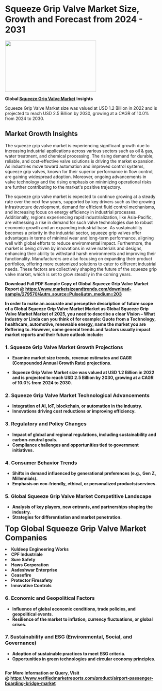 <H1>Squeeze Grip Valve Market Size, Growth and Forecast from 2024 - 2031</H1><img class="aligncenter size-medium wp-image-584254" src="https://thirdeyenews.in/wp-content/uploads/2024/09/Global-Market-Research-300x168.jpeg" alt="" width="300" height="168" /><p><strong>Global&nbsp;<a href="https://www.marketsizeandtrends.com/download-sample/279570/&amp;utm_source=Pulse&amp;utm_medium=203">Squeeze Grip Valve Market</a> Insights</strong></p><p>Squeeze Grip Valve Market size was valued at USD 1.2 Billion in 2022 and is projected to reach USD 2.5 Billion by 2030, growing at a CAGR of 10.0% from 2024 to 2030.</p><p><h2>Market Growth Insights</h2> <p>The squeeze grip valve market is experiencing significant growth due to increasing industrial applications across various sectors such as oil & gas, water treatment, and chemical processing. The rising demand for durable, reliable, and cost-effective valve solutions is driving the market expansion. As industries move toward automation and improved control systems, squeeze grip valves, known for their superior performance in flow control, are gaining widespread adoption. Moreover, ongoing advancements in valve technology and the rising emphasis on minimizing operational risks are further contributing to the market's positive trajectory.</p> <p><strong></strong></p> <p>The squeeze grip valve market is expected to continue growing at a steady rate over the next few years, supported by key drivers such as the growing infrastructure development, demand for efficient fluid control mechanisms, and increasing focus on energy efficiency in industrial processes. Additionally, regions experiencing rapid industrialization, like Asia-Pacific, are witnessing a rise in demand for such valve technologies due to robust economic growth and an expanding industrial base. As sustainability becomes a priority in the industrial sector, squeeze grip valves offer advantages in terms of minimal wear and long-term performance, aligning well with global efforts to reduce environmental impact. Furthermore, the market is being driven by innovations in valve materials and designs, enhancing their ability to withstand harsh environments and improving their functionality. Manufacturers are also focusing on expanding their product portfolios, offering more customized solutions to cater to different industrial needs. These factors are collectively shaping the future of the squeeze grip valve market, which is set to grow steadily in the coming years.</p> <p><strong></p><p><span class=""><strong>Download Full PDF Sample Copy of Global Squeeze Grip Valve Market Report</strong> @ <a href="https://www.marketsizeandtrends.com/download-sample/279570/&amp;utm_source=Pulse&amp;utm_medium=203" target="_blank">https://www.marketsizeandtrends.com/download-sample/279570/&amp;utm_source=Pulse&amp;utm_medium=203</a></span></p><p>In order to make an accurate and perceptive description of future scope of a Global&nbsp;Squeeze Grip Valve Market Market as Global&nbsp;Squeeze Grip Valve Market Market of 2025, you need to describe a clear Vision &ndash; What Industry or Linda can you think of for example: Quote from a Technology, healthcare, automotive, renewable energy, name the market you are Reffering to. However, some general trends and factors usually impact market reports and their future outlook include:</p><h3>1.&nbsp;<strong>Squeeze Grip Valve Market Growth Projections</strong></h3><ul><li>Examine market size trends, revenue estimates and CAGR (Compounded Annual Growth Rate) projections.</li><li><p>Squeeze Grip Valve Market size was valued at USD 1.2 Billion in 2022 and is projected to reach USD 2.5 Billion by 2030, growing at a CAGR of 10.0% from 2024 to 2030.</p></li></ul><h3>2.&nbsp;<strong>Squeeze Grip Valve Market Technological Advancements</strong></h3><ul><li>Integration of AI, IoT, blockchain, or automation in the industry.</li><li>Innovations driving cost reductions or improving efficiency.</li></ul><h3>3.&nbsp;<strong>Regulatory and Policy Changes</strong></h3><ul><li>Impact of global and regional regulations, including sustainability and carbon-neutral goals.</li><li>Compliance challenges and opportunities tied to government initiatives.</li></ul><h3>4.&nbsp;<strong>Consumer Behavior Trends</strong></h3><ul><li>Shifts in demand influenced by generational preferences (e.g., Gen Z, Millennials).</li><li>Emphasis on eco-friendly, ethical, or personalized products/services.</li></ul><h3>5.&nbsp;<strong>Global Squeeze Grip Valve Market Competitive Landscape</strong></h3><ul><li>Analysis of key players, new entrants, and partnerships shaping the industry.</li><li>Strategies for differentiation and market penetration.</li></ul><p data-pm-slice="1 1 []"><span style="color: inherit; font-family: inherit; font-size: 25px;">Top Global Squeeze Grip Valve Market Companies</span></p><div class="" data-test-id=""><p><li>Kuldeep Engineering Works</li><li> CPF Industriale</li><li> Sure Safety</li><li> Haws Corporation</li><li> Aadeshwar Enterprise</li><li> Ceasefire</li><li> Protector Firesafety</li><li> Innovative Controls</li></p></div><h3>6.&nbsp;<strong>Economic and Geopolitical Factors</strong></h3><ul><li>Influence of global economic conditions, trade policies, and geopolitical events.</li><li>Resilience of the market to inflation, currency fluctuations, or global crises.</li></ul><h3>7.&nbsp;<strong>Sustainability and ESG (Environmental, Social, and Governance)</strong></h3><ul><li>Adoption of sustainable practices to meet ESG criteria.</li><li>Opportunities in green technologies and circular economy principles.</li></ul><h2><strong style="font-size: 14px;">For More Information or Query, Visit @&nbsp;</strong><a style="background-color: #ffffff; font-size: 14px;" href="https://www.marketsizeandtrends.com/report/squeeze-grip-valve-market/" target="_blank">https://www.verifiedmarketreports.com/product/airport-passenger-boarding-bridge-market</a></h2>
